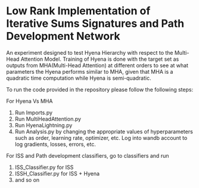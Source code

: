 # Low Rank Implementation of Iterative Sums Signatures and Path Development Network

An experiment designed to test Hyena Hierarchy with respect to the Multi-Head Attention Model. Training of Hyena is done with the target set as outputs from MHA(Multi-Head Attention) at different orders to see at what parameters the Hyena performs similar to MHA, given that MHA is a quadratic time computation while Hyena is semi-quadratic.

To run the code provided in the repository please follow the following steps:

For Hyena Vs MHA
1. Run Imports.py
2. Run MultiHeadAttention.py
3. Run HyenaLightning.py
4. Run Analysis.py by changing the appropriate values of hyperparameters such as order, learning rate, optimizer, etc. Log into wandb account to log gradients, losses, errors, etc.

For ISS and Path development classifiers, go to classifiers and run
1. ISS_Classifier.py for ISS
2. ISSH_Classifier.py for ISS + Hyena
3. and so on
